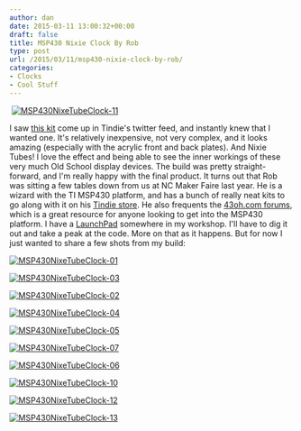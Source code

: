 ```yaml
---
author: dan
date: 2015-03-11 13:00:32+00:00
draft: false
title: MSP430 Nixie Clock By Rob
type: post
url: /2015/03/11/msp430-nixie-clock-by-rob/
categories:
- Clocks
- Cool Stuff
---
```


 [![MSP430NixeTubeClock-11](/wp-content/uploads/2015/03/MSP430NixeTubeClock-11-1024x682.jpg)
](/wp-content/uploads/2015/03/MSP430NixeTubeClock-11.jpg)



I saw [this kit](https://www.tindie.com/products/RobG/msp430-nixie-clock-kit/) come up in Tindie's twitter feed, and instantly knew that I wanted one. It's relatively inexpensive, not very complex, and it looks amazing (especially with the acrylic front and back plates). And Nixie Tubes! I love the effect and being able to see the inner workings of these very much Old School display devices. The build was pretty straight-forward, and I'm really happy with the final product. It turns out that Rob was sitting a few tables down from us at NC Maker Faire last year. He is a wizard with the TI MSP430 platform, and has a bunch of really neat kits to go along with it on his [Tindie store](https://www.tindie.com/stores/RobG/). He also frequents the [43oh.com forums](http://forum.43oh.com/), which is a great resource for anyone looking to get into the MSP430 platform. I have a [LaunchPad](http://www.ti.com/ww/en/launchpad/launchpads-msp430-msp-exp430g2.html#tabs) somewhere in my workshop. I'll have to dig it out and take a peak at the code. More on that as it happens. But for now I just wanted to share a few shots from my build:

<!-- more -->



[![MSP430NixeTubeClock-01](/wp-content/uploads/2015/03/MSP430NixeTubeClock-01-1024x682.jpg)
](/wp-content/uploads/2015/03/MSP430NixeTubeClock-01.jpg)





[![MSP430NixeTubeClock-03](/wp-content/uploads/2015/03/MSP430NixeTubeClock-03-1024x682.jpg)
](/wp-content/uploads/2015/03/MSP430NixeTubeClock-03.jpg)





[![MSP430NixeTubeClock-02](/wp-content/uploads/2015/03/MSP430NixeTubeClock-02-1024x682.jpg)
](/wp-content/uploads/2015/03/MSP430NixeTubeClock-02.jpg)





[![MSP430NixeTubeClock-04](/wp-content/uploads/2015/03/MSP430NixeTubeClock-04-1024x682.jpg)
](/wp-content/uploads/2015/03/MSP430NixeTubeClock-04.jpg)





[![MSP430NixeTubeClock-05](/wp-content/uploads/2015/03/MSP430NixeTubeClock-05-1024x682.jpg)
](/wp-content/uploads/2015/03/MSP430NixeTubeClock-05.jpg)





[![MSP430NixeTubeClock-07](/wp-content/uploads/2015/03/MSP430NixeTubeClock-07-1024x682.jpg)
](/wp-content/uploads/2015/03/MSP430NixeTubeClock-07.jpg)





[![MSP430NixeTubeClock-06](/wp-content/uploads/2015/03/MSP430NixeTubeClock-06-1024x682.jpg)
](/wp-content/uploads/2015/03/MSP430NixeTubeClock-06.jpg)





[![MSP430NixeTubeClock-10](/wp-content/uploads/2015/03/MSP430NixeTubeClock-10-1024x682.jpg)
](/wp-content/uploads/2015/03/MSP430NixeTubeClock-10.jpg)





[![MSP430NixeTubeClock-12](/wp-content/uploads/2015/03/MSP430NixeTubeClock-12-1024x682.jpg)
](/wp-content/uploads/2015/03/MSP430NixeTubeClock-12.jpg)





[![MSP430NixeTubeClock-13](/wp-content/uploads/2015/03/MSP430NixeTubeClock-13-1024x682.jpg)
](/wp-content/uploads/2015/03/MSP430NixeTubeClock-13.jpg)





